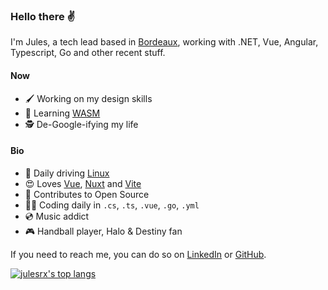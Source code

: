 ### Hello there ✌️

I'm Jules, a tech lead based in [Bordeaux](https://www.openstreetmap.org/node/1691675873), working with .NET, Vue, Angular, Typescript, Go and other recent stuff.

#### Now

-   🖌️ Working on my design skills
-   🚀 Learning [WASM](https://webassembly.org)
-   🕵 De-Google-ifying my life

#### Bio

-   🐧 Daily driving [Linux](https://ubuntu.com/desktop)
-   😍 Loves [Vue](https://vuejs.org), [Nuxt](https://nuxt.com/) and [Vite](https://vitejs.dev)
-   🌱 Contributes to Open Source
-   👨‍💻 Coding daily in `.cs`, `.ts`, `.vue`, `.go`, `.yml`
-   💿 Music addict
-   🎮 Handball player, Halo & Destiny fan

If you need to reach me, you can do so on [LinkedIn](https://www.linkedin.com/in/jules-raffoux) or [GitHub](https://github.com/julesrx).

[![julesrx's top langs](https://github-readme-stats.vercel.app/api/top-langs?username=julesrx&count_private=true&layout=compact&bg_color=0d1117&border_color=30363d&text_color=c9d1d9&title_color=2ecc71)](https://github.com/julesrx?tab=repositories)
